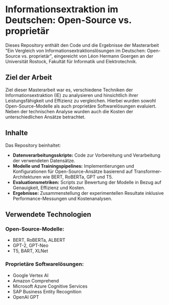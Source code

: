 # Informationsextraktion im Deutschen: Open-Source vs. proprietär
Dieses Repository enthält den Code und die Ergebnisse der Masterarbeit "Ein Vergleich von Informationsextraktionslösungen im Deutschen: Open-Source vs. proprietär", eingereicht von Léon Hermann Goergen an der Universität Rostock, Fakultät für Informatik und Elektrotechnik.

## Ziel der Arbeit
Ziel dieser Masterarbeit war es, verschiedene Techniken der Informationsextraktion (IE) zu analysieren und hinsichtlich ihrer Leistungsfähigkeit und Effizienz zu vergleichen. Hierbei wurden sowohl Open-Source-Modelle als auch proprietäre Softwarelösungen evaluiert. Neben der technischen Analyse wurden auch die Kosten der unterschiedlichen Ansätze betrachtet.

## Inhalte
Das Repository beinhaltet:

- **Datenverarbeitungsskripte:** Code zur Vorbereitung und Verarbeitung der verwendeten Datensätze.
- **Modelle und Trainingspipelines:** Implementierungen und Konfigurationen für Open-Source-Ansätze basierend auf Transformer-Architekturen wie BERT, RoBERTa, GPT und T5.
- **Evaluationsmetriken:** Scripts zur Bewertung der Modelle in Bezug auf Genauigkeit, Effizienz und Kosten.
- **Ergebnisse:** Zusammenstellung der experimentellen Resultate inklusive Performance-Messungen und Kostenanalysen.

## Verwendete Technologien
### Open-Source-Modelle:

- BERT, RoBERTa, ALBERT
- GPT-2, GPT-Neo
- T5, BART, XLNet

### Proprietäre Softwarelösungen:

- Google Vertex AI
- Amazon Comprehend
- Microsoft Azure Cognitive Services
- SAP Business Entity Recognition
- OpenAI GPT
